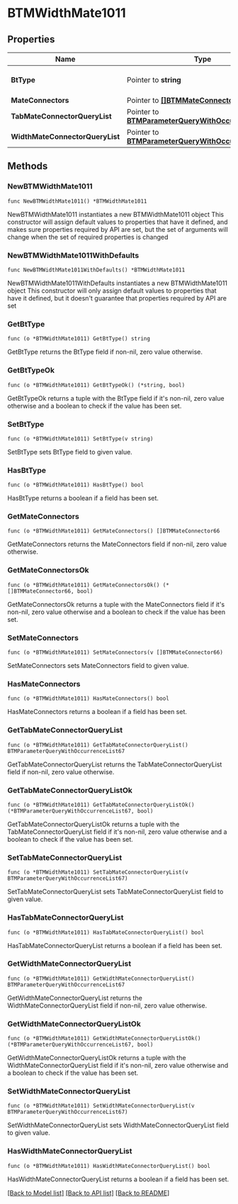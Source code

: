 # BTMWidthMate1011

## Properties

Name | Type | Description | Notes
------------ | ------------- | ------------- | -------------
**BtType** | Pointer to **string** | Type of JSON object. | [optional] 
**MateConnectors** | Pointer to [**[]BTMMateConnector66**](BTMMateConnector66.md) |  | [optional] 
**TabMateConnectorQueryList** | Pointer to [**BTMParameterQueryWithOccurrenceList67**](BTMParameterQueryWithOccurrenceList67.md) |  | [optional] 
**WidthMateConnectorQueryList** | Pointer to [**BTMParameterQueryWithOccurrenceList67**](BTMParameterQueryWithOccurrenceList67.md) |  | [optional] 

## Methods

### NewBTMWidthMate1011

`func NewBTMWidthMate1011() *BTMWidthMate1011`

NewBTMWidthMate1011 instantiates a new BTMWidthMate1011 object
This constructor will assign default values to properties that have it defined,
and makes sure properties required by API are set, but the set of arguments
will change when the set of required properties is changed

### NewBTMWidthMate1011WithDefaults

`func NewBTMWidthMate1011WithDefaults() *BTMWidthMate1011`

NewBTMWidthMate1011WithDefaults instantiates a new BTMWidthMate1011 object
This constructor will only assign default values to properties that have it defined,
but it doesn't guarantee that properties required by API are set

### GetBtType

`func (o *BTMWidthMate1011) GetBtType() string`

GetBtType returns the BtType field if non-nil, zero value otherwise.

### GetBtTypeOk

`func (o *BTMWidthMate1011) GetBtTypeOk() (*string, bool)`

GetBtTypeOk returns a tuple with the BtType field if it's non-nil, zero value otherwise
and a boolean to check if the value has been set.

### SetBtType

`func (o *BTMWidthMate1011) SetBtType(v string)`

SetBtType sets BtType field to given value.

### HasBtType

`func (o *BTMWidthMate1011) HasBtType() bool`

HasBtType returns a boolean if a field has been set.

### GetMateConnectors

`func (o *BTMWidthMate1011) GetMateConnectors() []BTMMateConnector66`

GetMateConnectors returns the MateConnectors field if non-nil, zero value otherwise.

### GetMateConnectorsOk

`func (o *BTMWidthMate1011) GetMateConnectorsOk() (*[]BTMMateConnector66, bool)`

GetMateConnectorsOk returns a tuple with the MateConnectors field if it's non-nil, zero value otherwise
and a boolean to check if the value has been set.

### SetMateConnectors

`func (o *BTMWidthMate1011) SetMateConnectors(v []BTMMateConnector66)`

SetMateConnectors sets MateConnectors field to given value.

### HasMateConnectors

`func (o *BTMWidthMate1011) HasMateConnectors() bool`

HasMateConnectors returns a boolean if a field has been set.

### GetTabMateConnectorQueryList

`func (o *BTMWidthMate1011) GetTabMateConnectorQueryList() BTMParameterQueryWithOccurrenceList67`

GetTabMateConnectorQueryList returns the TabMateConnectorQueryList field if non-nil, zero value otherwise.

### GetTabMateConnectorQueryListOk

`func (o *BTMWidthMate1011) GetTabMateConnectorQueryListOk() (*BTMParameterQueryWithOccurrenceList67, bool)`

GetTabMateConnectorQueryListOk returns a tuple with the TabMateConnectorQueryList field if it's non-nil, zero value otherwise
and a boolean to check if the value has been set.

### SetTabMateConnectorQueryList

`func (o *BTMWidthMate1011) SetTabMateConnectorQueryList(v BTMParameterQueryWithOccurrenceList67)`

SetTabMateConnectorQueryList sets TabMateConnectorQueryList field to given value.

### HasTabMateConnectorQueryList

`func (o *BTMWidthMate1011) HasTabMateConnectorQueryList() bool`

HasTabMateConnectorQueryList returns a boolean if a field has been set.

### GetWidthMateConnectorQueryList

`func (o *BTMWidthMate1011) GetWidthMateConnectorQueryList() BTMParameterQueryWithOccurrenceList67`

GetWidthMateConnectorQueryList returns the WidthMateConnectorQueryList field if non-nil, zero value otherwise.

### GetWidthMateConnectorQueryListOk

`func (o *BTMWidthMate1011) GetWidthMateConnectorQueryListOk() (*BTMParameterQueryWithOccurrenceList67, bool)`

GetWidthMateConnectorQueryListOk returns a tuple with the WidthMateConnectorQueryList field if it's non-nil, zero value otherwise
and a boolean to check if the value has been set.

### SetWidthMateConnectorQueryList

`func (o *BTMWidthMate1011) SetWidthMateConnectorQueryList(v BTMParameterQueryWithOccurrenceList67)`

SetWidthMateConnectorQueryList sets WidthMateConnectorQueryList field to given value.

### HasWidthMateConnectorQueryList

`func (o *BTMWidthMate1011) HasWidthMateConnectorQueryList() bool`

HasWidthMateConnectorQueryList returns a boolean if a field has been set.


[[Back to Model list]](../README.md#documentation-for-models) [[Back to API list]](../README.md#documentation-for-api-endpoints) [[Back to README]](../README.md)



